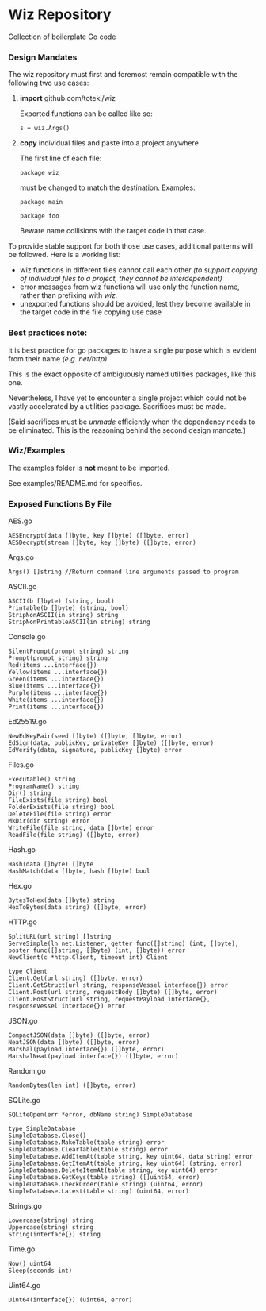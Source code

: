 # Wiz Repository

Collection of boilerplate Go code

### Design Mandates

The wiz repository must first and foremost remain compatible with the following two use cases:

1. **import** github.com/toteki/wiz

    Exported functions can be called like so:
    ```
    s = wiz.Args()
    ```
2. **copy** individual files and paste into a project anywhere

    The first line of each file:
    ```
    package wiz
    ```
    must be changed to match the destination. Examples:
    ```
    package main
    ```
    ```
    package foo
    ```
    Beware name collisions with the target code in that case.

To provide stable support for both those use cases, additional patterns will be followed. Here is a working list:

- wiz functions in different files cannot call each other *(to support copying of individual files to a project, they cannot be interdependent)*
- error messages from wiz functions will use only the function name, rather than prefixing with *wiz.*
- unexported functions should be avoided, lest they become available in the target code in the file copying use case

### Best practices note:

It is best practice for go packages to have a single purpose which is evident from their name *(e.g. net/http)*

This is the exact opposite of ambiguously named utilities packages, like this one.

Nevertheless, I have yet to encounter a single project which could not be vastly accelerated by a utilities package. Sacrifices must be made.

(Said sacrifices must be *unmade* efficiently when the dependency needs to be eliminated. This is the reasoning behind the second design mandate.)

### Wiz/Examples

The examples folder is **not** meant to be imported.

See examples/README.md for specifics.

### Exposed Functions By File

AES.go
```
AESEncrypt(data []byte, key []byte) ([]byte, error)
AESDecrypt(stream []byte, key []byte) ([]byte, error)
```
Args.go
```
Args() []string //Return command line arguments passed to program
```
ASCII.go
```
ASCII(b []byte) (string, bool)
Printable(b []byte) (string, bool)
StripNonASCII(in string) string
StripNonPrintableASCII(in string) string
```
Console.go
```
SilentPrompt(prompt string) string
Prompt(prompt string) string
Red(items ...interface{})
Yellow(items ...interface{})
Green(items ...interface{})
Blue(items ...interface{})
Purple(items ...interface{})
White(items ...interface{})
Print(items ...interface{})
```
Ed25519.go
```
NewEdKeyPair(seed []byte) ([]byte, []byte, error)
EdSign(data, publicKey, privateKey []byte) ([]byte, error)
EdVerify(data, signature, publicKey []byte) error
```
Files.go
```
Executable() string
ProgramName() string
Dir() string
FileExists(file string) bool
FolderExists(file string) bool
DeleteFile(file string) error
MkDir(dir string) error
WriteFile(file string, data []byte) error
ReadFile(file string) ([]byte, error)
```
Hash.go
```
Hash(data []byte) []byte
HashMatch(data []byte, hash []byte) bool
```
Hex.go
```
BytesToHex(data []byte) string
HexToBytes(data string) ([]byte, error)
```
HTTP.go
```
SplitURL(url string) []string
ServeSimple(ln net.Listener, getter func([]string) (int, []byte), poster func([]string, []byte) (int, []byte)) error
NewClient(c *http.Client, timeout int) Client

type Client
Client.Get(url string) ([]byte, error)
Client.GetStruct(url string, responseVessel interface{}) error
Client.Post(url string, requestBody []byte) ([]byte, error)
Client.PostStruct(url string, requestPayload interface{}, responseVessel interface{}) error
```
JSON.go
```
CompactJSON(data []byte) ([]byte, error)
NeatJSON(data []byte) ([]byte, error)
Marshal(payload interface{}) ([]byte, error)
MarshalNeat(payload interface{}) ([]byte, error)
```
Random.go
```
RandomBytes(len int) ([]byte, error)
```
SQLite.go
```
SQLiteOpen(err *error, dbName string) SimpleDatabase

type SimpleDatabase
SimpleDatabase.Close()
SimpleDatabase.MakeTable(table string) error
SimpleDatabase.ClearTable(table string) error
SimpleDatabase.AddItemAt(table string, key uint64, data string) error
SimpleDatabase.GetItemAt(table string, key uint64) (string, error)
SimpleDatabase.DeleteItemAt(table string, key uint64) error
SimpleDatabase.GetKeys(table string) ([]uint64, error)
SimpleDatabase.CheckOrder(table string) (uint64, error)
SimpleDatabase.Latest(table string) (uint64, error)

```
Strings.go
```
Lowercase(string) string
Uppercase(string) string
String(interface{}) string
```
Time.go
```
Now() uint64
Sleep(seconds int)
```
Uint64.go
```
Uint64(interface{}) (uint64, error)
```
